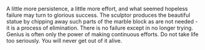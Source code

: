 A little more persistence, a little more effort, and what seemed hopeless failure may turn to glorious success.
The sculptor produces the beautiful statue by chipping away such parts of the marble block as are not needed - it is a process of elimination.
There is no failure except in no longer trying.
Genius is often only the power of making continuous efforts.
Do not take life too seriously. You will never get out of it alive.
